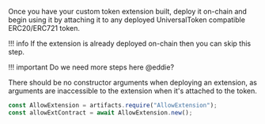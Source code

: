 Once you have your custom token extension built, deploy it on-chain and begin using it by attaching it to any deployed UniversalToken compatible ERC20/ERC721 token. 

!!! info
    If the extension is already deployed on-chain then you can skip this step. 

!!! important
    Do we need more steps here @eddie?

There should be no constructor arguments when deploying an extension, as arguments are inaccessible to the extension when it's attached to the token.

```js
const AllowExtension = artifacts.require("AllowExtension");
const allowExtContract = await AllowExtension.new();
```